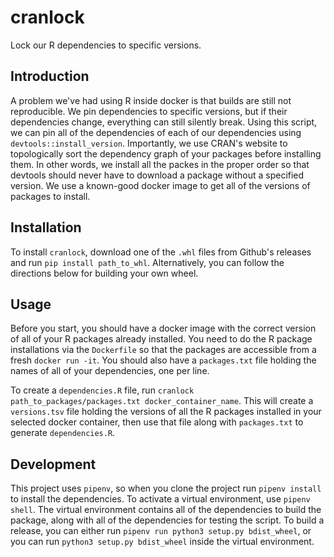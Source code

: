 # cranlock
Lock our R dependencies to specific versions.

## Introduction
A problem we've had using R inside docker is that builds are still not reproducible.
We pin dependencies to specific versions, but if their dependencies change, everything can still
silently break. Using this script, we can pin all of the dependencies of each of our
dependencies using `devtools::install_version`. Importantly, we use CRAN's website to topologically
sort the dependency graph of your packages before installing them. In other words, we install all
the packes in the proper order so that devtools should never have to download a package without
a specified version. We use a known-good docker image to get all of the versions of packages to install.

## Installation
To install `cranlock`, download one of the `.whl` files from Github's releases and run `pip install
path_to_whl`. Alternatively, you can follow the directions below for building your own wheel.

## Usage
Before you start, you should have a docker image with the correct version of all of your R packages
already installed. You need to do the R package installations via the `Dockerfile` so that the
packages are accessible from a fresh `docker run -it`. You should also have a `packages.txt` file
holding the names of all of your dependencies, one per line.

To create a `dependencies.R` file, run `cranlock path_to_packages/packages.txt docker_container_name`.
This will create a `versions.tsv` file holding the versions of all the R packages installed in your
selected docker container, then use that file along with `packages.txt` to generate `dependencies.R`.

## Development
This project uses `pipenv`, so when you clone the project run `pipenv install` to install the
dependencies. To activate a virtual environment, use `pipenv shell`. The virtual environment
contains all of the dependencies to build the package, along with all of the dependencies for
testing the script. To build a release, you can either run
`pipenv run python3 setup.py bdist_wheel`, or you can run `python3 setup.py bdist_wheel` inside the
virtual environment.
